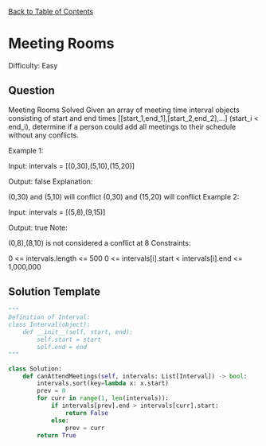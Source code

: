 [Back to Table of Contents](../README.md)

# Meeting Rooms
Difficulty: Easy

## Question
Meeting Rooms
Solved 
Given an array of meeting time interval objects consisting of start and end times [[start_1,end_1],[start_2,end_2],...] (start_i < end_i), determine if a person could add all meetings to their schedule without any conflicts.

Example 1:

Input: intervals = [(0,30),(5,10),(15,20)]

Output: false
Explanation:

(0,30) and (5,10) will conflict
(0,30) and (15,20) will conflict
Example 2:

Input: intervals = [(5,8),(9,15)]

Output: true
Note:

(0,8),(8,10) is not considered a conflict at 8
Constraints:

0 <= intervals.length <= 500
0 <= intervals[i].start < intervals[i].end <= 1,000,000

## Solution Template
```python
"""
Definition of Interval:
class Interval(object):
    def __init__(self, start, end):
        self.start = start
        self.end = end
"""

class Solution:
    def canAttendMeetings(self, intervals: List[Interval]) -> bool:
        intervals.sort(key=lambda x: x.start)
        prev = 0
        for curr in range(1, len(intervals)):
            if intervals[prev].end > intervals[curr].start:
                return False
            else:
                prev = curr
        return True
```
